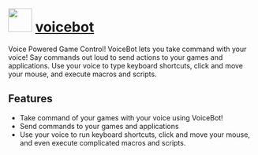 # <img src="https://cdn.jsdelivr.net/gh/chocolatey-community/chocolatey-coreteampackages@4669940497f13f8cc317968b56dbbcb4e95d3158/icons/voicebot.png" width="48" height="48"/> [voicebot](https://chocolatey.org/packages/voicebot)


Voice Powered Game Control!
VoiceBot lets you take command with your voice! Say commands out loud to send actions
to your games and applications. Use your voice to type keyboard shortcuts, click and
move your mouse, and execute macros and scripts.

## Features
- Take command of your games with your voice using VoiceBot!
- Send commands to your games and applications
- Use your voice to run keyboard shortcuts, click
and move your mouse, and even execute complicated macros and scripts.

